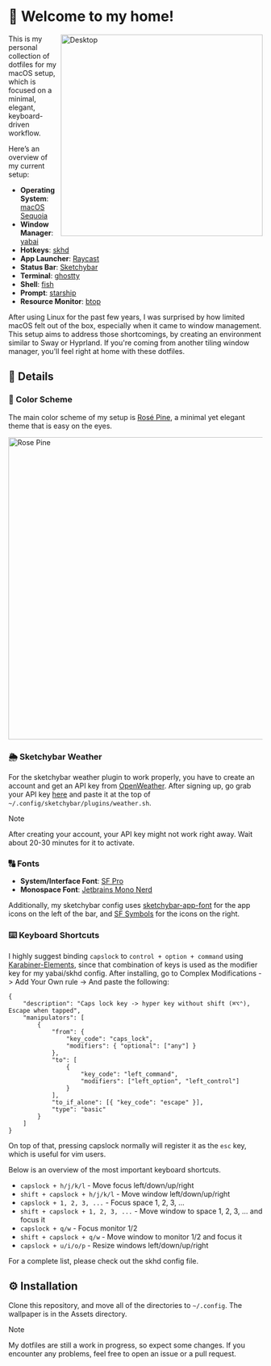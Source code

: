 # 👋 Welcome to my home!

<img src="https://github.com/gloceansh/dotfiles/blob/main/Assets/macOS%20rice%202.0.png?raw=true" alt="Desktop" align="right" width="400px">

This is my personal collection of dotfiles for my macOS setup, which is focused on a minimal, elegant, keyboard-driven workflow.

Here’s an overview of my current setup:

- **Operating System**: [macOS Sequoia](https://www.apple.com/macos/macos-sequoia/)
- **Window Manager**: [yabai](https://github.com/koekeishiya/yabai)
- **Hotkeys**: [skhd](https://github.com/koekeishiya/skhd)
- **App Launcher**: [Raycast](https://www.raycast.com/)
- **Status Bar**: [Sketchybar](https://github.com/FelixKratz/SketchyBar)
- **Terminal**: [ghostty](https://github.com/mitchellh/ghostty)
- **Shell**: [fish](https://fishshell.com/)
- **Prompt**: [starship](https://starship.rs/)
- **Resource Monitor**: [btop](https://github.com/aristocratos/btop)

After using Linux for the past few years, I was surprised by how limited macOS felt out of the box, especially when it came to window management. This setup aims to address those shortcomings, by creating an environment similar to Sway or Hyprland. If you're coming from another tiling window manager, you'll feel right at home with these dotfiles.

## 🔎 Details

### 🌈 Color Scheme

The main color scheme of my setup is [Rosé Pine](https://rosepinetheme.com/), a minimal yet elegant theme that is easy on the eyes.

<img src="https://github.com/user-attachments/assets/72adc1ee-21c0-4102-afd8-c52f34ff54ba" alt="Rose Pine" width="600px">

### 🌦️ Sketchybar Weather

For the sketchybar weather plugin to work properly, you have to create an account and get an API key from [OpenWeather](https://openweathermap.org/api). After signing up, go grab your API key [here](https://home.openweathermap.org/api_keys) and paste it at the top of `~/.config/sketchybar/plugins/weather.sh`.

> [!NOTE]
> After creating your account, your API key might not work right away. Wait about 20-30 minutes for it to activate.

### 🔠 Fonts

- **System/Interface Font**: [SF Pro](https://developer.apple.com/fonts/)
- **Monospace Font**: [Jetbrains Mono Nerd](https://www.programmingfonts.org/#jetbrainsmono)

Additionally, my sketchybar config uses [sketchybar-app-font](https://github.com/kvndrsslr/sketchybar-app-font) for the app icons on the left of the bar, and [SF Symbols](https://developer.apple.com/sf-symbols/) for the icons on the right.

### ⌨️ Keyboard Shortcuts

I highly suggest binding `capslock` to `control + option + command` using [Karabiner-Elements](https://karabiner-elements.pqrs.org/), since that combination of keys is used as the modifier key for my yabai/skhd config. After installing, go to Complex Modifications -> Add Your Own rule -> And paste the following:
```
{
    "description": "Caps lock key -> hyper key without shift (⌘⌥⌃), Escape when tapped",
    "manipulators": [
        {
            "from": {
                "key_code": "caps_lock",
                "modifiers": { "optional": ["any"] }
            },
            "to": [
                {
                    "key_code": "left_command",
                    "modifiers": ["left_option", "left_control"]
                }
            ],
            "to_if_alone": [{ "key_code": "escape" }],
            "type": "basic"
        }
    ]
}
```

On top of that, pressing capslock normally will register it as the `esc` key, which is useful for vim users.

Below is an overview of the most important keyboard shortcuts.

- `capslock + h/j/k/l` - Move focus left/down/up/right
- `shift + capslock + h/j/k/l` - Move window left/down/up/right
- `capslock + 1, 2, 3, ...` - Focus space 1, 2, 3, ...
- `shift + capslock + 1, 2, 3, ...` - Move window to space 1, 2, 3, ... and focus it
- `capslock + q/w` - Focus monitor 1/2
- `shift + capslock + q/w` - Move window to monitor 1/2 and focus it
- `capslock + u/i/o/p` - Resize windows left/down/up/right

For a complete list, please check out the skhd config file.

## ⚙️ Installation

Clone this repository, and move all of the directories to `~/.config`. The wallpaper is in the Assets directory.

> [!NOTE]
> My dotfiles are still a work in progress, so expect some changes. If you encounter any problems, feel free to open an issue or a pull request.
